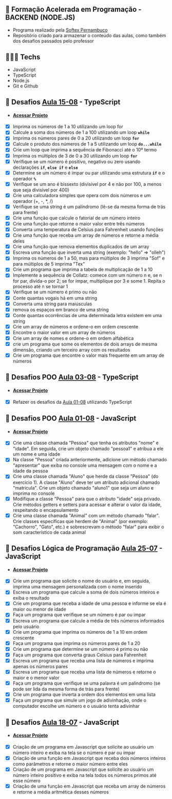 ## 📗 Formação Acelerada em Programação - BACKEND (NODE.JS) 
- Programa realizado pela [Softex Pernambuco](https://softexpe.org.br/)
- Repositório criado para armazenar o conteúdo das aulas, como também dos desafios passados pelo professor

## 🧑🏽‍💻 Techs
- JavaScript
- TypeScript
- Node.js
- Git e Github

 ## 🚀 Desafios [Aula 15-08](https://github.com/devcodecampos/javascript-training-fap/tree/main/aula-15-08) - TypeScript
  - #### [Acessar Projeto](https://github.com/devcodecampos/javascript-training-fap/tree/main/aula-15-08)
  - [X] Imprima os números de 1 a 10 utilizando um loop for
  - [X] Calcule a soma dos números de 1 a 100 utilizando um loop **`while`**
  - [X] Imprima os números pares de 0 a 20 utilizando um loop **`for`**
  - [X] Calcule o produto dos números de 1 a 5 utilizando um loop **`do...while`**
  - [X] Crie um loop que imprima a sequência de Fibonacci até o 10º termo
  - [X] Imprima os múltiplos de 3 de 0 a 30 utilizando um loop **`for`**
  - [X] Verifique se um número é positivo, negativo ou zero usando declarações **`if`**, **`else if`** e **`else`**
  - [X] Determine se um número é ímpar ou par utilizando uma estrutura **`if`** e o operador **`%`**
  - [X] Verifique se um ano é bissexto (divisível por 4 e não por 100, a menos que seja divisível por 400)
  - [X] Crie uma calculadora simples que opera com dois números e um operador (+, -, *, /)
  - [X] Verifique se uma string é um palíndromo (lê-se da mesma forma de trás para frente)
  - [X] Crie uma função que calcule o fatorial de um número inteiro
  - [X] Crie uma função que retorne o maior valor entre três números
  - [X] Converta uma temperatura de Celsius para Fahrenheit usando funções
  - [X] Crie uma função que receba um array de números e retorne a média deles
  - [X] Crie uma função que remova elementos duplicados de um array
  - [X] Escreva uma função que inverta uma string (exemplo: "hello" => "olleh")
  - [X] Imprima os números de 1 a 50, mas para múltiplos de 3 imprima "Sof" e para múltiplos de 5 imprima "Tex"
  - [X] Crie um programa que imprima a tabela de multiplicação de 1 a 10
  - [X] Implemente a sequência de Collatz: comece com um número n e, se n for par, divida-o por 2; se for ímpar, multiplique por 3 e some 1. Repita o processo até n se tornar 1
  - [X] Verifique se um número é primo ou não
  - [X] Conte quantas vogais há em uma string
  - [X] Converta uma string para maiúsculas
  - [X] remova os espaços em branco de uma string
  - [X] Conte quantas ocorrências de uma determinada letra existem em uma string
  - [X] Crie um array de números e ordene-o em ordem crescente
  - [X] Encontre o maior valor em um array de números
  - [X] Crie um array de nomes e ordene-o em ordem alfabética
  - [X] crie um programa que some os elementos de dois arrays de mesma dimensão, criando um terceiro array com os resultados
  - [X] Crie um programa que encontre o valor mais frequente em um array de números

 ## 🚀 Desafios POO [Aula 03-08](https://github.com/devcodecampos/javascript-training-fap/tree/main/aula-03-08) - TypeScript
  - #### [Acessar Projeto](https://github.com/devcodecampos/javascript-training-fap/tree/main/aula-03-08)
  - [X] Refazer os desafios da [Aula 01-08](https://github.com/devcodecampos/javascript-training-fap/tree/main/aula-01-08) utilizando TypeScript
 ## 🚀 Desafios POO [Aula 01-08](https://github.com/devcodecampos/javascript-training-fap/tree/main/aula-01-08) - JavaScript
  - #### [Acessar Projeto](https://github.com/devcodecampos/javascript-training-fap/tree/main/aula-01-08)
  - [X] Crie uma classe chamada "Pessoa" que tenha os atributos "nome" e "idade". Em seguida, crie um objeto chamado "pessoa1" e atribua a ele um nome e uma idade
  - [X] Na classe "Pessoa" criada anteriormente, adicione um método chamado "apresentar" que exiba no console uma mensagem com o nome e a idade da pessoa  
  - [X] Crie uma classe chamada "Aluno" que herde da classe "Pessoa" (do exercício 1). A classe "Aluno" deve ter um atributo adicional chamado "matricula". Crie um objeto chamado "aluno1" que seja um aluno e imprima no console
  - [X] Modifique a classe "Pessoa" para que o atributo "idade" seja privado. Crie métodos getters e setters para acessar e alterar o valor da idade, respeitando o encapsulamento    
  - [X] Crie uma classe chamada "Animal" com um método chamado "falar". Crie classes específicas que herdem de "Animal" (por exemplo: "Cachorro", "Gato", etc.) e sobrescrevam o método "falar" para exibir o som característico de cada animal

 ## 🚀 Desafios Lógica de Programação [Aula 25-07](https://github.com/devcodecampos/javascript-training-fap/tree/main/aula-25-07) - JavaScript
  - #### [Acessar Projeto](https://github.com/devcodecampos/javascript-training-fap/tree/main/aula-25-07)
  - [X] Crie um programa que solicite o nome do usuário e, em seguida, imprima uma mensagem personalizada com o nome inserido
  - [X] Escreva um programa que calcule a soma de dois números inteiros e exiba o resultado
  - [X] Crie um programa que receba a idade de uma pessoa e informe se ela é maior ou menor de idade
  - [X] Faça um programa que verifique se um número é par ou impar
  - [X] Escreva um programa que calcule a média de três números informados pelo usuário
  - [X] Crie um programa que imprima os números de 1 a 10 em ordem crescente
  - [X] Faça um programa que imprima os números pares de 1 a 20
  - [X] Crie um programa que determine se um número é primo ou não
  - [X] Faça um programa que converta graus Celsius para Fahrenheit
  - [X] Escreva um programa que receba uma lista de números e imprima apenas os números pares
  - [X] Escreva um programa que receba uma lista de números e retorne o maior e o menor valor
  - [X] Faça um programa que verifique se uma palavra é um palindromo (se pode ser lida da mesma forma de trás para frente)
  - [X] Crie um programa que inverta a ordem dos elementos em uma lista
  - [X] Faça um programa que simule um jogo de adivinhação, onde o computador escolhe um número e o usuário tenta adivinhar

 ## 🚀 Desafios [Aula 18-07](https://github.com/devcodecampos/javascript-training-fap/tree/main/aula-18-07) - JavaScript
 - #### [Acessar Projeto](https://github.com/devcodecampos/javascript-training-fap/tree/main/aula-18-07)
  - [x] Criação de um programa em Javascript que solicite ao usuário um número inteiro e exiba na tela se o número é par ou ímpar
  - [x] Criação de uma função em Javascript que receba dois números inteiros como parâmetros e retorne o maior número entre eles
  - [x] Criação de um programa em Javascript que solicite ao usuário um número inteiro positivo e exiba na tela todos os números primos até esse número
  - [x] Criação de uma função em Javascript que receba um array de números e retorne a média aritmética desses números
